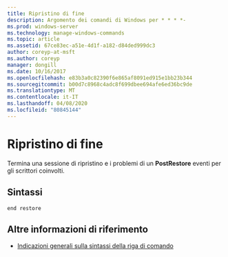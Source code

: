 ```yaml
---
title: Ripristino di fine
description: Argomento dei comandi di Windows per * * * *-
ms.prod: windows-server
ms.technology: manage-windows-commands
ms.topic: article
ms.assetid: 67ce83ec-a51e-4d1f-a182-d84ded999dc3
author: coreyp-at-msft
ms.author: coreyp
manager: dongill
ms.date: 10/16/2017
ms.openlocfilehash: e83b3a0c82390f6e865af8091ed915e1bb23b344
ms.sourcegitcommit: b00d7c8968c4adc8f699dbee694afe6ed36bc9de
ms.translationtype: MT
ms.contentlocale: it-IT
ms.lasthandoff: 04/08/2020
ms.locfileid: "80845144"
---
```

# <a name="end-restore"></a>Ripristino di fine



Termina una sessione di ripristino e i problemi di un **PostRestore** eventi per gli scrittori coinvolti.

## <a name="syntax"></a>Sintassi

```
end restore
```

## <a name="additional-references"></a>Altre informazioni di riferimento

- [Indicazioni generali sulla sintassi della riga di comando](command-line-syntax-key.md)